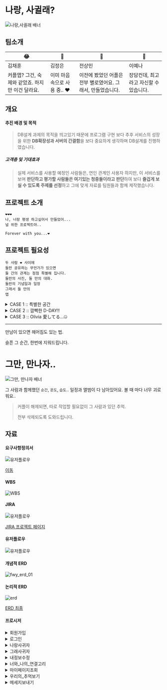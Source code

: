 # 나랑, 사귈래?
![나랑,사귈래 배너](./dir/./dir/images/images/forever_with_you_w.gif)

## 팀소개
😂 | 🐙 | 🐋 | 🤑 |
---|---|---|---
김채훈 | 김정은 | 전상민 | 이예나
커플앱? 그건, 숙제와 같았죠. 하지만 이건 달라요. | 이미 마음속으로 사용 중.. ❤️ | 이전에 봤었던 어플은 전부 별로였어요. 그래서, 만들었습니다. | 장담컨데, 최고라고 자신할 수 있습니다.

## 개요
#### **추진 배경 및 목적**
  > DB설계 과제의 목적을 띄고있기 때문에 프로그램 구현 보다 추후 서비스의 성장을 위한 **DB확장성과 서버의 간결함**을 보다 중요하게 생각하며 DB설계를 진행하였습니다.

##### **고객층 및 기대효과**
  > 실제 서비스를 사용할 예정인 사람들은, 연인 관계인 사용자
  하지만, 이 서비스를 보며 **판단하고 평가할 사람들은 여기있는 청중들이라고 판단**하여 보다 **즐겁게 보실 수 있도록 주제를 선정**하고 그에 맞게 자료를 팀원들과 함께 제작했습니다.

## 프로젝트 소개
```
❤️❤️❤️
나, 너랑 평생 하고싶어서 만들었어...
널 위한 프로젝트야..

Forever with you...❤️
```

## 프로젝트 필요성
```
두 사람 ❤️ 사이에
둘만 공유하는 무언가가 있으면
둘 간의 관계는 점점 특별해 집니다.
둘만의 사진, 둘 만의 대화.
둘만의 기념일과 일정
그래서 둘 만의
앱
```

<details>
  <summary>CASE 1 :: 특별한 공간</summary>

  <br>

  > 연인과 나만의 특별한 공간이 필요하신가요?!
  > 다른 사람들은 절대 숨어서, 훔쳐볼 수 없는 특별한 공간! 지금 경험해보세요.

  - 나, **너.랑.만** 있고싶어! 😚😚
  <img src="https://media0.giphy.com/media/v1.Y2lkPTc5MGI3NjExNHVwc2R1ejFiNWJxeDBsMXpodHd3cHV4ZzJqMnJ6a3VzY3kwajJxbSZlcD12MV9pbnRlcm5hbF9naWZfYnlfaWQmY3Q9Zw/xTiTngBQncyTMceuXK/giphy.webp" alt="너랑만있고싶어" width="200"/>
    
  - 아잇참~ 😍😍
  <img src="https://media4.giphy.com/media/v1.Y2lkPTc5MGI3NjExc2I0ZHpmZ3dnNmZ6dGU4cWhxbzZhNnA4dDNlejJqemJyNnA1YXZxMCZlcD12MV9pbnRlcm5hbF9naWZfYnlfaWQmY3Q9Zw/VVh7txo37uooM/giphy.webp" alt="아잇참" width="200"/>
</details>


<details>
  <summary>CASE 2 :: 깜빡한 D-DAY!!</summary>
  
  <br>


  > 중요한 날을 잊어버렸을 때, 화난 애인의 모습?!
  > 잊지 않도록, 사소한 일정도 등록할 수 있도록 도와드립니다!
  - 우리 처음 만난 날 기억해?
  - 어... 그게... ``이 시점에서 이미 큰일``
</details>

<details>
  <summary>CASE 3 :: Olivia 愛してる...🤐</summary>
  
  <br>

  
  > 한국에 거주하는 외국인들에게! 딱 맞는 어플
  > 세계로 뻗어가는 대한민국! 글로벌 서비스도 함께 제공합니다!
  - Hey Takeshi Kun.. 😢
  - Olivia 愛してる...🤐
</details>


---

만남이 있으면 헤어짐도 있는 법.

슬픈 그 순간, 한번에 지워드립니다.
# 그만, 만나자..
![그만, 만나자 배너](./dir/./dir/images/images/forever_with_you_bye_w.gif)

그 사람과 함께했던 ``순간``, ``온도``, ``습도``.. 일정과 앨범이 다 남아있어요. 볼 때 마다 너무 괴로워요..
> 커플이 해제되면, 따로 작업할 필요없이 그 사람과 있던 추억.
> 
> 전부 삭제되도록 도와드립니다.


## 자료
#### 요구사항정의서 
<img src="./dir/images/fwy_request.png" alt="유저플로우"/>

[이동](https://docs.google.com/spreadsheets/d/1v9d_2rAcA2dAaF9P8p0xJnWoJbT_aba97_CIL29OBaI/edit#gid=624231462)

#### WBS
<img src="./dir/images/fwy_wbs.jpg" alt="WBS"/>

#### JIRA
<img src="./dir/images/fwy_jira_01.png" alt="유저플로우"/>

[JIRA 프로젝트 페이지](https://kje0521.atlassian.net/jira/software/projects/HMNE/boards/2)

#### 유저플로우
<img src="./dir/images/fwy_user_flow.png" alt="유저플로우"/>


#### 개념적 ERD
<img src="./dir/images/erd_01.svg" alt="fwy_erd_01">

#### 논리적 ERD
<img src="./dir/images/fwy_erd.png" alt="erd"/>

[ERD 최종](https://www.erdcloud.com/d/3H3cHrnrM8FnEpsfP)

#### 프로시저
<details>
  <summary>회원가입</summary>

  ![alt text](./dir/images/image.png)

  ![alt text](./dir/images/image-1.png)
</details>
<details>
  <summary>로그인</summary>

  ![alt text](./dir/images/image-2.png)
  ![alt text](./dir/images/image-3.png)
  ![alt text](./dir/images/image-4.png)
  ![alt text](./dir/images/image-5.png)
</details>

<details>
  <summary>나랑사귀자</summary>

  ![alt text](./dir/images/image-8.png)

  ![alt text](./dir/images/image-9.png)

  ![alt text](./dir/images/image-10.png)
</details>
<details>
  <summary>그래사귀자</summary>

  ![alt text](./dir/images/image-14.png)

  ![alt text](./dir/images/image-15.png)

  ![alt text](./dir/images/image-29.png)

</details>


<details>
  <summary>내정보수정</summary>

  ![alt text](./dir/images/image-23.png)

  ![alt text](./dir/images/image-24.png)
</details>

<details>
  <summary>너와_나의_연결고리</summary>

  ![alt text](./dir/images/image-33.png)

  ![alt text](./dir/images/image-34.png)

</details>

<details>
  <summary>마이페이지조회</summary>

  ![alt text](./dir/images/image-6.png)

  ![alt text](./dir/images/image-7.png)
</details>


</details>

<details>
  <summary>우리의_추억보기</summary>

![alt text](./dir/images/image-32.png)

![alt text](./dir/images/image-31.png)
  
</details>

<details>
  <summary>메세지보내기</summary>

  ![alt text](./dir/images/image-11.png)

  ![alt text](./dir/images/image-12.png)

  ![alt text](./dir/images/image-13.png)

<details>
  <summary>전체메세지보기</summary>

  ![alt text](./dir/images/image-35.png)
  ![alt text](./dir/images/image-30.png)
</details>

<details>
  <summary>포인트충전</summary>
  <img src="./dir/./dir/images/images/pro_point_01.png"/>
  <img src="./dir/./dir/images/images/pro_point_02.png"/>
  <img src="./dir/./dir/images/images/pro_point_03.png"/>
  <img src="./dir/./dir/images/images/pro_point_04.png"/>

</details>

<details>
  <summary>이모티콘상점목록조회</summary>

  ![alt text](./dir/images/image-18.png)



</details>

<details>
  <summary>이모티콘구매</summary>

  ![alt text](./dir/images/image-22.png)
</details>

<details>
  <summary>내이모티콘조회</summary>

  ![alt text](./dir/images/image-20.png)

  ![alt text](./dir/images/image-21.png)
</details>

<details>
  <summary>게시글검색</summary>
  키워드로 검색

  ![alt text](./dir/images/image-16.png)

</details>

<details>
  <summary>게시글조회</summary>

  ![alt text](./dir/images/image-36.png)
</details>

<details>
  <summary>게시글만들기</summary>

  ![alt text](./dir/images/image-17.png)



</details>

<details>
  <summary>우리그만만나</summary>

  ![alt text](./dir/images/image-26.png)

  ![alt text](./dir/images/image-25.png)

</details>

<details>
  <summary>우리다시만나</summary>

  ![alt text](./dir/images/image-27.png)

  ![alt text](./dir/images/image-28.png)

</details>

<details>
  <summary>회원탈퇴</summary>

  ![alt text](./dir/images/image-37.png)
  ![alt text](./dir/images/image-38.png)

</details>

